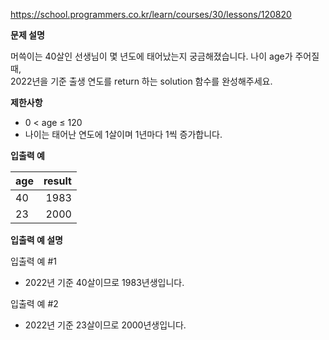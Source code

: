 https://school.programmers.co.kr/learn/courses/30/lessons/120820

**문제 설명**

머쓱이는 40살인 선생님이 몇 년도에 태어났는지 궁금해졌습니다. 나이 age가 주어질 때, <br> 
2022년을 기준 출생 연도를 return 하는 solution 함수를 완성해주세요.

**제한사항**

- 0 < age ≤ 120
- 나이는 태어난 연도에 1살이며 1년마다 1씩 증가합니다.

**입출력 예**

| age | 	result |
|-----|--------:|
| 40  |   	1983 |
| 23  |   	2000 |

**입출력 예 설명**

입출력 예 #1

- 2022년 기준 40살이므로 1983년생입니다.

입출력 예 #2

- 2022년 기준 23살이므로 2000년생입니다.